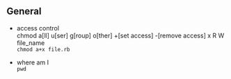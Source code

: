 ## General
- access control  
chmod a[ll] u[ser] g[roup] o[ther] +[set access] -[remove access] x R W file_name  
`chmod a+x file.rb`  
  
- where am I  
`pwd`  
  
